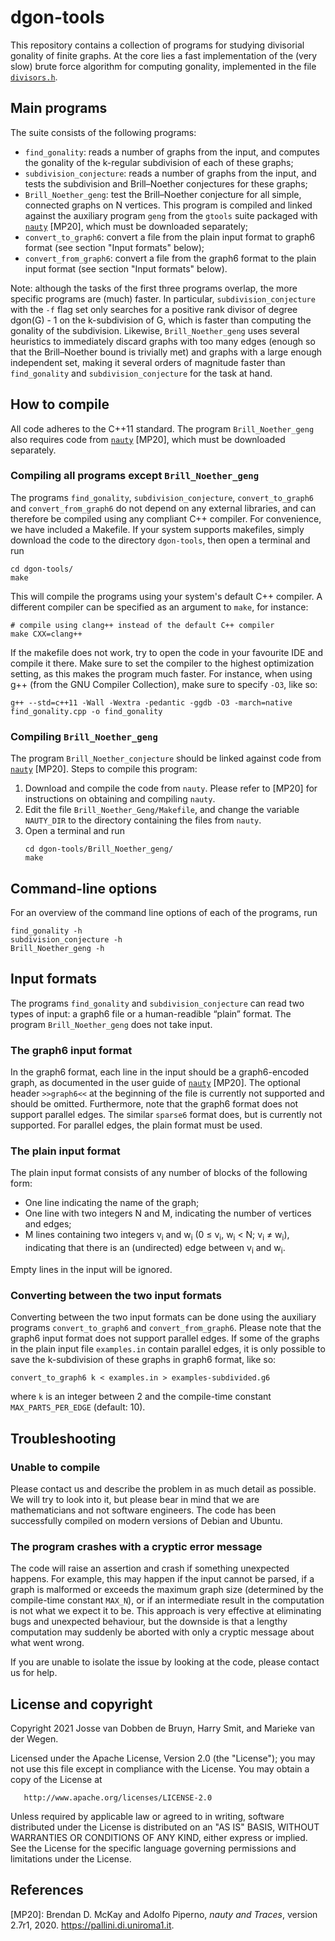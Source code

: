 # dgon-tools

This repository contains a collection of programs for studying divisorial gonality of finite graphs.
At the core lies a fast implementation of the (very slow) brute force algorithm for computing gonality, implemented in the file [`divisors.h`](divisors.h).

## Main programs

The suite consists of the following programs:

   * `find_gonality`: reads a number of graphs from the input, and computes the gonality of the k-regular subdivision of each of these graphs;
   * `subdivision_conjecture`: reads a number of graphs from the input, and tests the subdivision and Brill–Noether conjectures for these graphs;
   * `Brill_Noether_geng`: test the Brill–Noether conjecture for all simple, connected graphs on N vertices.
      This program is compiled and linked against the auxiliary program `geng` from the `gtools` suite packaged with [`nauty`](https://pallini.di.uniroma1.it) [MP20], which must be downloaded separately;
   * `convert_to_graph6`: convert a file from the plain input format to graph6 format (see section "Input formats" below);
   * `convert_from_graph6`: convert a file from the graph6 format to the plain input format (see section "Input formats" below).

Note: although the tasks of the first three programs overlap, the more specific programs are (much) faster.
In particular, `subdivision_conjecture` with the `-f` flag set only searches for a positive rank divisor of degree dgon(G) - 1 on the k-subdivision of G, which is faster than computing the gonality of the subdivision.
Likewise, `Brill_Noether_geng` uses several heuristics to immediately discard graphs with too many edges (enough so that the Brill–Noether bound is trivially met) and graphs with a large enough independent set, making it several orders of magnitude faster than `find_gonality` and `subdivision_conjecture` for the task at hand.


## How to compile

All code adheres to the C++11 standard. The program `Brill_Noether_geng` also requires code from [`nauty`](https://pallini.di.uniroma1.it) [MP20], which must be downloaded separately.

### Compiling all programs except `Brill_Noether_geng`

The programs `find_gonality`, `subdivision_conjecture`, `convert_to_graph6` and `convert_from_graph6` do not depend on any external libraries, and can therefore be compiled using any compliant C++ compiler. For convenience, we have included a Makefile. If your system supports makefiles, simply download the code to the directory `dgon-tools`, then open a terminal and run
```
cd dgon-tools/
make
```
This will compile the programs using your system's default C++ compiler. A different compiler can be specified as an argument to `make`, for instance:
```
# compile using clang++ instead of the default C++ compiler
make CXX=clang++
```

If the makefile does not work, try to open the code in your favourite IDE and compile it there. Make sure to set the compiler to the highest optimization setting, as this makes the program much faster. For instance, when using g++ (from the GNU Compiler Collection), make sure to specify `-O3`, like so:
```
g++ --std=c++11 -Wall -Wextra -pedantic -ggdb -O3 -march=native  find_gonality.cpp -o find_gonality
```

### Compiling `Brill_Noether_geng`

The program `Brill_Noether_conjecture` should be linked against code from [`nauty`](https://pallini.di.uniroma1.it) [MP20].
Steps to compile this program:

   1. Download and compile the code from `nauty`. Please refer to [MP20] for instructions on obtaining and compiling `nauty`.
   2. Edit the file `Brill_Noether_Geng/Makefile`, and change the variable `NAUTY_DIR` to the directory containing the files from `nauty`.
   3. Open a terminal and run
      ```
      cd dgon-tools/Brill_Noether_geng/
      make
      ```


## Command-line options
For an overview of the command line options of each of the programs, run
```
find_gonality -h
subdivision_conjecture -h
Brill_Noether_geng -h
```


## Input formats

The programs `find_gonality` and `subdivision_conjecture` can read two types of input: a graph6 file or a human-readible “plain” format.
The program `Brill_Noether_geng` does not take input.

### The graph6 input format
In the graph6 format, each line in the input should be a graph6-encoded graph, as documented in the user guide of [`nauty`](https://pallini.di.uniroma1.it) [MP20].
The optional header `>>graph6<<` at the beginning of the file is currently not supported and should be omitted.
Furthermore, note that the graph6 format does not support parallel edges.
The similar `sparse6` format does, but is currently not supported.
For parallel edges, the plain format must be used.

### The plain input format
The plain input format consists of any number of blocks of the following form:
   * One line indicating the name of the graph;
   * One line with two integers N and M, indicating the number of vertices and edges;
   * M lines containing two integers v<sub>i</sub> and w<sub>i</sub> (0 ≤ v<sub>i</sub>, w<sub>i</sub> < N; v<sub>i</sub> ≠ w<sub>i</sub>), indicating that there is an (undirected) edge between v<sub>i</sub> and w<sub>i</sub>.

Empty lines in the input will be ignored.

### Converting between the two input formats
Converting between the two input formats can be done using the auxiliary programs `convert_to_graph6` and `convert_from_graph6`.
Please note that the graph6 input format does not support parallel edges.
If some of the graphs in the plain input file `examples.in` contain parallel edges, it is only possible to save the k-subdivision of these graphs in graph6 format, like so:
```
convert_to_graph6 k < examples.in > examples-subdivided.g6
```
where `k` is an integer between 2 and the compile-time constant `MAX_PARTS_PER_EDGE` (default: 10).

## Troubleshooting

### Unable to compile
Please contact us and describe the problem in as much detail as possible.
We will try to look into it, but please bear in mind that we are mathematicians and not software engineers.
The code has been successfully compiled on modern versions of Debian and Ubuntu.

### The program crashes with a cryptic error message
The code will raise an assertion and crash if something unexpected happens.
For example, this may happen if the input cannot be parsed, if a graph is malformed or exceeds the maximum graph size (determined by the compile-time constant `MAX_N`), or if an intermediate result in the computation is not what we expect it to be.
This approach is very effective at eliminating bugs and unexpected behaviour, but the downside is that a lengthy computation may suddenly be aborted with only a cryptic message about what went wrong.

If you are unable to isolate the issue by looking at the code, please contact us for help.


## License and copyright

   Copyright 2021 Josse van Dobben de Bruyn, Harry Smit, and Marieke
   van der Wegen.

   Licensed under the Apache License, Version 2.0 (the "License");
   you may not use this file except in compliance with the License.
   You may obtain a copy of the License at

       http://www.apache.org/licenses/LICENSE-2.0

   Unless required by applicable law or agreed to in writing, software
   distributed under the License is distributed on an "AS IS" BASIS,
   WITHOUT WARRANTIES OR CONDITIONS OF ANY KIND, either express or implied.
   See the License for the specific language governing permissions and
   limitations under the License.


## References

  [MP20]: Brendan D. McKay and Adolfo Piperno, *nauty and Traces*, version 2.7r1, 2020. https://pallini.di.uniroma1.it.
